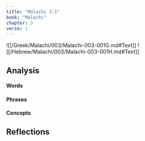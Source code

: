 ```yaml
---
title: "Malachi 3:1"
book: "Malachi"
chapter: 3
verse: 1
---
```

![[/Greek/Malachi/003/Malachi-003-001G.md#Text]]
![[/Hebrew/Malachi/003/Malachi-003-001H.md#Text]]

## Analysis

#### Words

#### Phrases

#### Concepts

## Reflections
